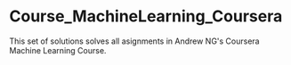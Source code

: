 # Course_MachineLearning_Coursera

This set of solutions solves all asignments in Andrew NG's Coursera Machine Learning Course.
